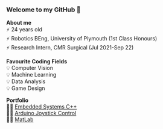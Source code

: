 ### Welcome to my GitHub 👋<br>
**About me** <br>
⚡ 24 years old <br>
⚡ Robotics BEng, University of Plymouth (1st Class Honours) <br>
⚡ Research Intern, CMR Surgical (Jul 2021-Sep 22)<br>

**Favourite Coding Fields** <br>
💡 Computer Vision <br>
💡 Machine Learning <br>
💡 Data Analysis <br>
💡 Game Design <br>

**Portfolio** <br>
👩‍💻 [Embedded Systems C++](https://github.com/chellij/chellij/tree/a0c1c0fea2fd24e7c2b6afe7c543f386329b4e06/Portfolio/1.%20Embedded%20Systems%20-%20Game%20Dev) <br>
👩‍💻 [Arduino Joystick Control](https://github.com/chellij/chellij/tree/a0c1c0fea2fd24e7c2b6afe7c543f386329b4e06/Portfolio/2.%20Arduino%20Joystick%20Programming) <br>
👩‍💻 [MatLab](https://github.com/chellij/chellij/tree/a0c1c0fea2fd24e7c2b6afe7c543f386329b4e06/Portfolio/4.%20MatLab%20Machine%20Learning) <br>

